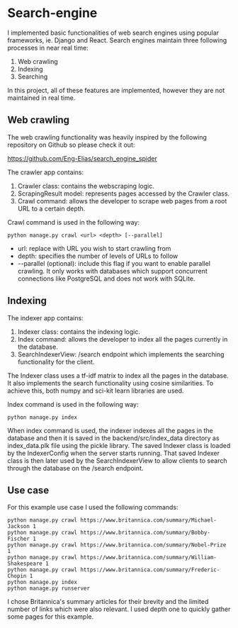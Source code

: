 # Search-engine
I implemented basic functionalities of web search engines using popular frameworks, ie. Django and React. Search engines maintain three following processes in near real time:

1) Web crawling
2) Indexing
3) Searching

In this project, all of these features are implemented, however they are not maintained in real time.

## Web crawling

The web crawling functionality was heavily inspired by the following repository on Github so please check it out:

https://github.com/Eng-Elias/search_engine_spider

The crawler app contains:

1) Crawler class: contains the webscraping logic.
2) ScrapingResult model: represents pages accessed by the Crawler class.
3) Crawl command: allows the developer to scrape web pages from a root URL to a certain depth.

Crawl command is used in the following way:
```
python manage.py crawl <url> <depth> [--parallel]
```
* url: replace with URL you wish to start crawling from
* depth: specifies the number of levels of URLs to follow
* --parallel (optional): include this flag if you want to enable parallel crawling. It only works with databases which support concurrent connections like PostgreSQL and does not work with SQLite.

## Indexing

The indexer app contains:

1) Indexer class: contains the indexing logic.
2) Index command: allows the developer to index all the pages currently in the database.
3) SearchIndexerView: /search endpoint which implements the searching functionality for the client.

The Indexer class uses a tf-idf matrix to index all the pages in the database. It also implements the search functionality using cosine similarities. To achieve this, both numpy and sci-kit learn libraries are used.

Index command is used in the following way:
```
python manage.py index
```
When index command is used, the indexer indexes all the pages in the database and then it is saved in the backend/src/index_data directory as index_data.plk file using the pickle library. The saved Indexer class is loaded by the IndexerConfig when the server starts running. That saved Indexer class is then later used by the SearchIndexerView to allow clients to search through the database on the /search endpoint.

## Use case
For this example use case I used the following commands:
```
python manage.py crawl https://www.britannica.com/summary/Michael-Jackson 1
python manage.py crawl https://www.britannica.com/summary/Bobby-Fischer 1
python manage.py crawl https://www.britannica.com/summary/Nobel-Prize 1
python manage.py crawl https://www.britannica.com/summary/William-Shakespeare 1
python manage.py crawl https://www.britannica.com/summary/Frederic-Chopin 1
python manage.py index
python manage.py runserver
```

I chose Britannica's summary articles for their brevity and the limited number of links which were also relevant. I used depth one to quickly gather some pages for this example. 